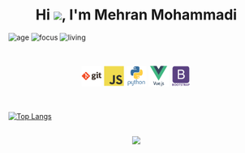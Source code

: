 <div align="center">
  <h1 align="center">Hi <img src="https://media.giphy.com/media/hvRJCLFzcasrR4ia7z/giphy.gif"  width="50px" >, I'm Mehran Mohammadi</h1>
</div>

<div>
  
![age](https://img.shields.io/badge/age-21-red)
![focus](https://img.shields.io/badge/focus-frontend-blue)
![living](https://img.shields.io/badge/living-iran-3c9)

<br>
<br>

</div>
<div align="center">
 
  <img src="https://github.com/devicons/devicon/blob/master/icons/git/git-original-wordmark.svg" alt="git" width="40" height="40"/> 
  <img src="https://github.com/devicons/devicon/blob/master/icons/javascript/javascript-original.svg" alt="javascript" width="40" height="40"/> 
  <img src="https://github.com/devicons/devicon/blob/master/icons/python/python-original-wordmark.svg" alt="python" width="40" height="40"/>  
  <img src="https://github.com/devicons/devicon/blob/master/icons/vuejs/vuejs-original-wordmark.svg" alt="vue" width="40" height="40"/>
  <img src="https://github.com/devicons/devicon/blob/master/icons/bootstrap/bootstrap-plain-wordmark.svg" alt="vue" width="40" height="40"/>
</div>

<br>
<br>



[![Top Langs](https://github-readme-stats.vercel.app/api/top-langs/?username=MehranMohamadi&hide_border=true&bg_color=30,e96443,904e95&title_color=fff&text_color=fff&icon_color=fff)](https://github.com/anuraghazra/github-readme-stats)


<br>

<div align="center">
   <img src="https://github-profile-trophy.vercel.app/?username=MehranMohamadi&theme=flat&no-frame=true&margin-w=30" />
</div>
